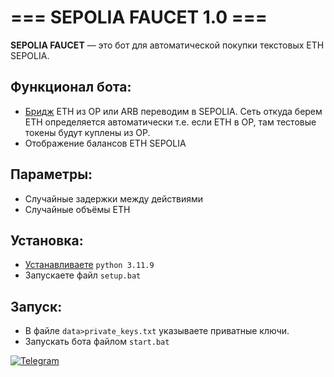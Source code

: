 # === SEPOLIA FAUCET 1.0 ===

**SEPOLIA FAUCET** — это бот для автоматической покупки текстовых ETH SEPOLIA.    

## Функционал бота:  
- [Бридж](https://testnetbridge.com/sepolia) ETH из OP или ARB переводим в SEPOLIA. Сеть откуда берем ETH определяется автоматически т.е. если ETH в OP, там тестовые токены будут куплены из OP.     
- Отображение балансов ETH SEPOLIA  

## Параметры:  
- Случайные задержки между действиями
- Случайные объёмы ETH

## Установка:  
- [Устанавливаете](https://www.python.org/downloads/) `python 3.11.9`  
- Запускаете файл `setup.bat`

## Запуск:  
- В файле `data>private_keys.txt` указываете приватные ключи.  
- Запускать бота файлом `start.bat`  

[![Telegram](https://img.shields.io/badge/-Telegram-090909?style=for-the-badge&logo=telegram&logoColor=27A0D9&color=02223b)](https://t.me/next_softs)
